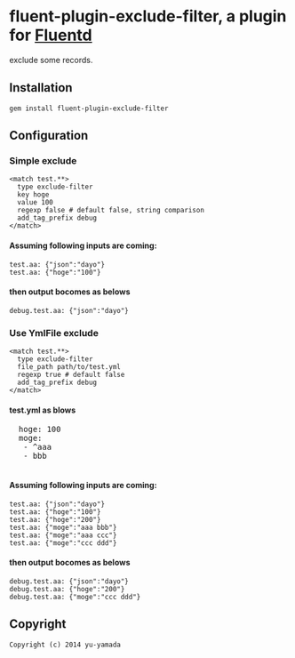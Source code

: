 # fluent-plugin-exclude-filter, a plugin for [Fluentd](http://fluentd.org) 

exclude some records.

## Installation


    gem install fluent-plugin-exclude-filter
## Configuration

### Simple exclude
    <match test.**>
      type exclude-filter
      key hoge
      value 100
      regexp false # default false, string comparison
      add_tag_prefix debug
    </match>  

#### Assuming following inputs are coming:
    test.aa: {"json":"dayo"}
    test.aa: {"hoge":"100"}
#### then output bocomes as belows
    debug.test.aa: {"json":"dayo"} 

### Use YmlFile exclude
    <match test.**>
      type exclude-filter
      file_path path/to/test.yml 
      regexp true # default false
      add_tag_prefix debug
    </match>  

#### test.yml as blows
  <pre>
  hoge: 100
  moge:
   - ^aaa
   - bbb
  </pre>
#### Assuming following inputs are coming:
    test.aa: {"json":"dayo"}
    test.aa: {"hoge":"100"}
    test.aa: {"hoge":"200"}
    test.aa: {"moge":"aaa bbb"}
    test.aa: {"moge":"aaa ccc"}
    test.aa: {"moge":"ccc ddd"}
#### then output bocomes as belows
    debug.test.aa: {"json":"dayo"} 
    debug.test.aa: {"hoge":"200"}
    debug.test.aa: {"moge":"ccc ddd"}


## Copyright
    Copyright (c) 2014 yu-yamada
